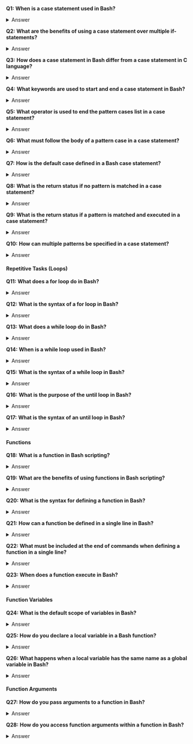 
**Q1:** **When is a case statement used in Bash?**  
<details>
<summary>Answer</summary>
A case statement is used when a decision has to be made against multiple choices, replacing multiple if-statements in a script.
</details>

**Q2:** **What are the benefits of using a case statement over multiple if-statements?**  
<details>
<summary>Answer</summary>
A case statement improves the readability of code and is easier to maintain.
</details>

**Q3:** **How does a case statement in Bash differ from a case statement in C language?**  
<details>
<summary>Answer</summary>
In Bash, the case statement stops searching as soon as a match occurs and does not require a break statement.
</details>

**Q4:** **What keywords are used to start and end a case statement in Bash?**  
<details>
<summary>Answer</summary>
The `case` keyword starts the statement, and the `esac` keyword ends it.
</details>

**Q5:** **What operator is used to end the pattern cases list in a case statement?**  
<details>
<summary>Answer</summary>
The closing parenthesis `)` is used to end the pattern cases list.
</details>

**Q6:** **What must follow the body of a pattern case in a case statement?**  
<details>
<summary>Answer</summary>
The body must be followed by `;;`.
</details>

**Q7:** **How is the default case defined in a Bash case statement?**  
<details>
<summary>Answer</summary>
The default case is defined using the wildcard asterisk symbol `*`.
</details>

**Q8:** **What is the return status if no pattern is matched in a case statement?**  
<details>
<summary>Answer</summary>
The return status is zero.
</details>

**Q9:** **What is the return status if a pattern is matched and executed in a case statement?**  
<details>
<summary>Answer</summary>
The return status is the exit status of the executed body of the matched pattern case.
</details>

**Q10:** **How can multiple patterns be specified in a case statement?**  
<details>
<summary>Answer</summary>
Multiple patterns can be used, separated by the `|` operator.
</details>

#### Repetitive Tasks (Loops)

**Q11:** **What does a for loop do in Bash?**  
<details>
<summary>Answer</summary>
A for loop allows for the specification of a list of values and executes a list of commands for each value in the list.
</details>

**Q12:** **What is the syntax of a for loop in Bash?**  
<details>
<summary>Answer</summary>
```bash
for { variable name } in { list }
do
  commands
done
```
</details>

**Q13:** **What does a while loop do in Bash?**  
<details>
<summary>Answer</summary>
A while loop iterates over a block of code until the condition specified is evaluated to false.
</details>

**Q14:** **When is a while loop used in Bash?**  
<details>
<summary>Answer</summary>
A while loop is used when the number of iterations is unknown.
</details>

**Q15:** **What is the syntax of a while loop in Bash?**  
<details>
<summary>Answer</summary>
```bash
while [ condition ]
do
  commands
done
```
</details>

**Q16:** **What is the purpose of the until loop in Bash?**  
<details>
<summary>Answer</summary>
An until loop executes until the test command succeeds. As long as this command fails, the loop continues.
</details>

**Q17:** **What is the syntax of an until loop in Bash?**  
<details>
<summary>Answer</summary>
```bash
until [TEST-COMMAND];
do
  COMMANDS
done
```
</details>

#### Functions

**Q18:** **What is a function in Bash scripting?**  
<details>
<summary>Answer</summary>
A function is a method used in shell scripts to group reusable code blocks.
</details>

**Q19:** **What are the benefits of using functions in Bash scripting?**  
<details>
<summary>Answer</summary>
1. Functions are read directly into the shell's memory and stored for later use, making execution faster.
2. Functions help organize long shell scripts into modular and reusable code blocks.
</details>

**Q20:** **What is the syntax for defining a function in Bash?**  
<details>
<summary>Answer</summary>
```bash
function <function name> () {
  commands
}
```
</details>

**Q21:** **How can a function be defined in a single line in Bash?**  
<details>
<summary>Answer</summary>
```bash
function <function name> () { commands; }
```
</details>

**Q22:** **What must be included at the end of commands when defining a function in a single line?**  
<details>
<summary>Answer</summary>
Commands must end with a semicolon `;`.
</details>

**Q23:** **When does a function execute in Bash?**  
<details>
<summary>Answer</summary>
A function executes when it is invoked after being declared.
</details>

#### Function Variables

**Q24:** **What is the default scope of variables in Bash?**  
<details>
<summary>Answer</summary>
Variables in Bash are global by default and accessible from anywhere, including function bodies.
</details>

**Q25:** **How do you declare a local variable in a Bash function?**  
<details>
<summary>Answer</summary>
Use the `local` keyword to declare a local variable.
</details>

**Q26:** **What happens when a local variable has the same name as a global variable in Bash?**  
<details>
<summary>Answer</summary>
A local variable shadows a global variable when the two carry the same name.
</details>

#### Function Arguments

**Q27:** **How do you pass arguments to a function in Bash?**  
<details>
<summary>Answer</summary>
Add the parameters after the function call separated by spaces.
</details>

**Q28:** **How do you access function arguments within a function in Bash?**  
<details>
<summary>Answer</summary>
Use positional command-line arguments (`$1`, `$2`, etc.) to access them within the function.
</details>

